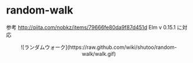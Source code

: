 # random-walk
参考 http://qiita.com/nobkz/items/79666fe80da9f87d451d
Elm v 0.15.1 に対応

<div style="text-align: center;">
![ランダムウォーク](https://raw.github.com/wiki/shutoo/random-walk/walk.gif)
</div>